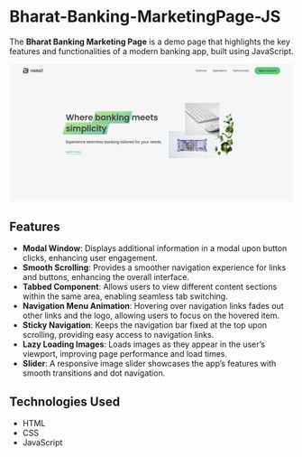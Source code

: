 # Bharat-Banking-MarketingPage-JS

The **Bharat Banking Marketing Page** is a demo page that highlights the key features and functionalities of a modern banking app, built using JavaScript.

![Marketing Page Screenshot](https://github.com/soumadip-dev/Mini-Projects-JS/blob/main/Bharat-Banking-MarketingPage-JS/img/Screenshot.png)

## Features

- **Modal Window**: Displays additional information in a modal upon button clicks, enhancing user engagement.
- **Smooth Scrolling**: Provides a smoother navigation experience for links and buttons, enhancing the overall interface.
- **Tabbed Component**: Allows users to view different content sections within the same area, enabling seamless tab switching.
- **Navigation Menu Animation**: Hovering over navigation links fades out other links and the logo, allowing users to focus on the hovered item.
- **Sticky Navigation**: Keeps the navigation bar fixed at the top upon scrolling, providing easy access to navigation links.
- **Lazy Loading Images**: Loads images as they appear in the user’s viewport, improving page performance and load times.
- **Slider**: A responsive image slider showcases the app’s features with smooth transitions and dot navigation.

## Technologies Used

- HTML
- CSS
- JavaScript
